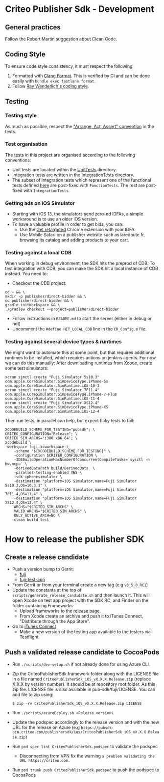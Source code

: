 # Criteo Publisher Sdk - Development

## General practices
Follow the Robert Martin suggestion about [Clean Code](https://gist.github.com/wojteklu/73c6914cc446146b8b533c0988cf8d29).

## Coding Style
To ensure code style consistency, it must respect the following:
1. Formatted with [Clang Format](https://clang.llvm.org/docs/ClangFormat.html). This is verified by
  CI and can be done easily with `bundle exec fastlane format`.
2. Follow [Ray Wenderlich's coding style](https://github.com/raywenderlich/objective-c-style-guide).

## Testing

### Testing style
As much as possible, respect the ["Arrange, Act, Assert" convention](http://wiki.c2.com/?ArrangeActAssert) in the tests.

### Test organisation
The tests in this project are organised according to the following conventions:
- Unit tests are located within the [UnitTests](pubsdk/Tests/UnitTests) directory.
- Integration tests are written in the [IntegrationTests](pubsdk/Tests/IntegrationTests) directory.
- The subset of integration tests which represent one of the functional tests defined [here](https://confluence.criteois.com/display/EE/Functional+Tests)
 are post-fixed with `FunctionTests`. The rest are post-fixed with `IntegrationTests`.

### Getting ads on iOS Simulator
- Starting with iOS 13, the simulators send zero-ed IDFAs, a simple workaround is to use an older iOS version.
- To have a valuable profile in order to get bids, you can:
    - Use the [Get retargeted](https://chrome.google.com/webstore/detail/get-retargeted/lkfglidpccbhmpgpekfbkidncpinjobl) Chrome extension with your IDFA.
    - Use Mobile Safari on a publisher website such as laredoute.fr, browsing its catalog and adding products to your cart.

### Testing against a local CDB
When working in debug environment, the SDK hits the preprod of CDB. To test integration with CDB,
you can make the SDK hit a local instance of CDB instead. You need to:

- Checkout the CDB project:

```shell
cd ~ && \
mkdir -p publisher/direct-bidder && \
cd publisher/direct-bidder && \
gradle initWorkspace && \
./gradlew checkout --project=publisher/direct-bidder
```

- Follow instructions in `README.md` to start the server (either in debug or not)
- Uncomment the `#define HIT_LOCAL_CDB` line in the `CR_Config.m` file.

### Testing against several device types & runtimes
We might want to automate this at some point, but that requires additional runtimes to be installed,
which requires actions on jenkins agents. For now we can do this manually:
After downloading runtimes from Xcode, create some test simulators:
```shell
xcrun simctl create "Fuji Simulator 5s10.3" com.apple.CoreSimulator.SimDeviceType.iPhone-5s com.apple.CoreSimulator.SimRuntime.iOS-10-3
xcrun simctl create "Fuji Simulator 7P11.4" com.apple.CoreSimulator.SimDeviceType.iPhone-7-Plus com.apple.CoreSimulator.SimRuntime.iOS-11-4
xcrun simctl create "Fuji Simulator XS12.4" com.apple.CoreSimulator.SimDeviceType.iPhone-XS com.apple.CoreSimulator.SimRuntime.iOS-12-4
```
Then run tests, in parallel can help, but expect flaky tests to fail:
```shell
XCODEBUILD_SCHEME_FOR_TESTING="pubsdk"; \
CRITEO_CONFIGURATION="Release"; \
CRITEO_SIM_ARCHS='i386 x86_64'; \
xcodebuild \
-workspace fuji.xcworkspace \
    -scheme "${XCODEBUILD_SCHEME_FOR_TESTING}" \
    -configuration $CRITEO_CONFIGURATION \
    -IDEBuildOperationMaxNumberOfConcurrentCompileTasks=`sysctl -n hw.ncpu` \
    -derivedDataPath build/DerivedData  \
    -parallel-testing-enabled YES \
    -sdk iphonesimulator \
    -destination "platform=iOS Simulator,name=Fuji Simulator 5s10.3,OS=10.3.1" \
    -destination "platform=iOS Simulator,name=Fuji Simulator 7P11.4,OS=11.4" \
    -destination "platform=iOS Simulator,name=Fuji Simulator XS12.4,OS=12.4" \
    ARCHS="$CRITEO_SIM_ARCHS" \
    VALID_ARCHS="$CRITEO_SIM_ARCHS" \
    ONLY_ACTIVE_ARCH=NO \
    clean build test
```

# How to release the publisher SDK

## Create a release candidate
* Push a version bump to Gerrit:
    * [fuji](https://review.crto.in/659643)
    * [fuji-test-app](https://review.crto.in/659663)
* From Gerrit or from your terminal create a new tag (e.g `v3_5_0_RC1`)
* Update the constants at the top of `scripts/generate_release_candidate.sh` and then launch it. This will open Xcode on test app project with the SDK RC, and Finder on the folder containing Frameworks:
    * Upload frameworks to the [release page](https://confluence.criteois.com/display/PUBSDK/Releases).
    * From Xcode create an archive and push it to iTunes Connect, "Distribute through the App Store".
* Go to [iTunes Connect](https://itunesconnect.apple.com/)
    * Make a new version of the testing app available to the testers via Testflight.

## Push a validated release candidate to CocoaPods

* Run `./scripts/dev-setup.sh` if not already done for using Azure CLI.
* Zip the CriteoPublisherSdk.framework folder along with the LICENSE file in a file named `CriteoPublisherSdk_iOS_vX.X.X.Release.zip` (replace X.X.X by version number). It should be at repository root folder. As this zip file. LICENSE file is also available in pub-sdk/fuji/LICENSE. You can add file to zip using:

      $ zip -rv CriteoPublisherSdk_iOS_vX.X.X.Release.zip LICENSE
* Run `./scripts/azureDeploy.sh <Release version>`
* Update the podspec accordingly to the release version and with the new URL for the release on Azure (e.g `https://pubsdk-bin.criteo.com/publishersdk/ios/CriteoPublisherSdk_iOS_vX.X.X.Release.zip`)
* Run `pod spec lint CriteoPublisherSdk.podspec` to validate the podspec
  * Disconnecting from VPN fix the warning `a problem validating the URL https://criteo.com.`
* Run `pod trunk push CriteoPublisherSdk.podspec` to push the podspec to CocoaPods
